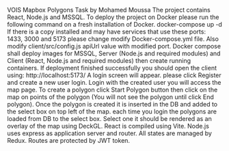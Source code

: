 VOIS Mapbox Polygons Task by Mohamed Moussa
The project contains React, Node.js and MSSQL.
To deploy the project on Docker please run the following command on a fresh installation of Docker. 
docker-compose up -d
If there is a copy installed and may have services that use these ports: 1433, 3000 and 5173 please change modify Docker-compose.yml file.
Also modify client/src/config.js apiUrl value with modified port.
Docker compose shall deploy images for MSSQL, Server (Node.js and required modules) and Client (React, Node.js and required modules) then create running containers.
If deployment finished successfully you should open the client using: http://localhost:5173/
A login screen will appear. please click Register and create a new user login.
Login with the created user you will access the map page.
To create a polygon click Start Polygon button then click on the map on points of the polygon (You will not see the polygon until click End polygon).
Once the polygon is created it is inserted in the DB and added to the select box on top left of the map.
each time you login the polygons are loaded from DB to the select box. Select one it should be rendered as an overlay of the map using DeckGL.
React is compiled using Vite. Node.js uses express as application server and router.
All states are managed by Redux.
Routes are protected by JWT token.
